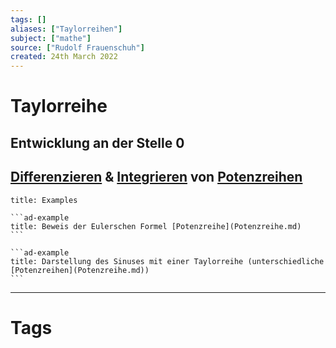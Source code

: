 ```yaml
---
tags: []
aliases: ["Taylorreihen"]
subject: ["mathe"]
source: ["Rudolf Frauenschuh"]
created: 24th March 2022
---
```


# Taylorreihe
## Entwicklung an der Stelle 0
## [Differenzieren](../mathe%20(3)/Differenzialrechnung.md) & [Integrieren](../mathe%20(3)/Integralrechnung.md) von [Potenzreihen](Potenzreihe.md)

````ad-example
title: Examples

```ad-example
title: Beweis der Eulerschen Formel [Potenzreihe](Potenzreihe.md)
```

```ad-example
title: Darstellung des Sinuses mit einer Taylorreihe (unterschiedliche [Potenzreihen](Potenzreihe.md))
```

````


---
# Tags
